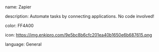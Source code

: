 name: Zapier

description: Automate tasks by connecting applications. No code involved!

color: FF4A00

icon: https://img.enkipro.com/9e5bc8b6cfc201ea40b1650e6b687615.png

language: General
